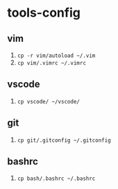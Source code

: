 # tools-config
## vim
1. `cp -r vim/autoload ~/.vim`
2. `cp vim/.vimrc ~/.vimrc`

## vscode
1. `cp vscode/ ~/vscode/`

## git
1. `cp git/.gitconfig ~/.gitconfig`

## bashrc
1. `cp bash/.bashrc ~/.bashrc`
